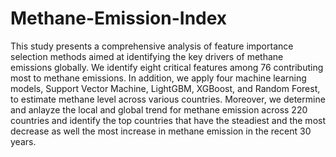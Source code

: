 # Methane-Emission-Index

This study presents a comprehensive analysis of feature importance selection methods aimed at identifying the key drivers of methane emissions globally. We identify eight critical features among 76  contributing most to methane emissions. In addition, we apply four machine learning models, Support Vector Machine, LightGBM, XGBoost, and Random Forest, to estimate methane level across various countries. Moreover, we determine and anlayze the local and global trend for methane emission across 220 countries and identify the top countries that have the steadiest and the most decrease as well the most increase in methane emission in the recent 30 years.
